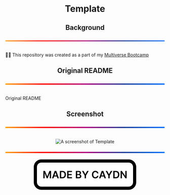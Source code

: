 <h1 align="center">Template</h1>
<div align="center">
  <h2>Background</h2>
  <img src="./img/gradient.svg" alt="A gradient separator used to distinguish sections of the page" draggable="false"
    style="max-width: 100%;" title="Gradient Separator">
</div>
<br>
<p>
  👨‍💻 This repository was created as a part of my <a href="https://www.multiverse.io/en-GB/programmes/software-engineering" draggable="false">Multiverse Bootcamp</a>
</p>
<div align="center">
  <h2>Original README</h2>
  <img src="./img/gradient.svg" alt="A gradient separator used to distinguish sections of the page" draggable="false"
    style="max-width: 100%;" title="Gradient Separator">
</div>
<br>
<p>
  Original README
</p>
<div align="center">
  <h2>Screenshot</h2>
  <img src="./img/gradient.svg" alt="A gradient separator used to distinguish sections of the page" draggable="false"
    style="max-width: 100%;" title="Gradient Separator">
</div>
<br>
<p align="center">
  <img src="./img/screenshot.png"
    alt="A screenshot of Template"
    draggable="false" title="Screenshot" width="50%">
</p>
<div align="center">
  <img src="./img/gradient.svg" alt="A gradient separator used to distinguish sections of the page" draggable="false"
    style="max-width: 100%;" title="Gradient Separator">
</div>
<br>
<div align="center">
  <img src="./img/madebycaydn.svg" alt="A badge showing that this was 'Made by Caydn'" draggable="false"
    title="Made by Caydn">
</div>